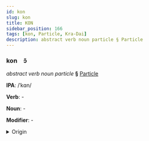 ```yaml
---
id: kon
slug: kon
title: KON
sidebar_position: 166
tags: [kon, Particle, Kra-Dai]
description: abstract verb noun particle § Particle
---
```


### kon&emsp;<span kind="abugida">ɔ̃</span>

*abstract verb noun particle* **§** [Particle](../../tags/Particle)

**IPA**: /ˈkɑn/

**Verb**: -

**Noun**: -

**Modifier**: -

<details>
    <summary>Origin</summary>
    Thai การ gaan /kaːn˧/<br/>
    <em>Kra-Dai Language Family</em>
</details>